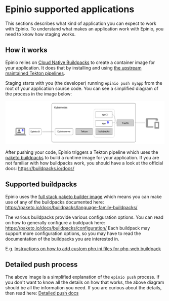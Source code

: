 # Epinio supported applications

This sections describes what kind of application you can expect to work with Epinio.
To understand what makes an application work with Epinio, you need to know how staging works.


## How it works

Epinio relies on [Cloud Native Buildpacks](https://buildpacks.io/) to create a container image for your
application. It does that by installing and using [the upstream maintained Tekton pipelines](https://github.com/tektoncd/catalog/tree/main/task/buildpacks).

Staging starts with you (the developer) running `epinio push myapp` from the root of your application source code.
You can see a simplified diagram of the process in the image below:

![epinio-push-simplified](/docs/images/epinio-push-simple.svg?raw=true "Epinio push")

After pushing your code, Epinio triggers a Tekton pipeline which uses the [paketo buildpacks](https://paketo.io/) to build a runtime image for your application.
If you are not familiar with how buildpacks work, you should have a look at the official docs: https://buildpacks.io/docs/

## Supported buildpacks

Epinio uses the [full stack paketo builder image](https://github.com/paketo-buildpacks/full-stack-release) which means you can make use of any of the buildpacks
documented here: https://paketo.io/docs/buildpacks/language-family-buildpacks/

The various buildpacks provide various configuration options. You can read on how to generally configure a buildpack here: https://paketo.io/docs/buildpacks/configuration/
Each buildpack may support more configuration options, so you may have to read the documentation of the buildpacks you are interested in.

E.g. [Instructions on how to add custom php.ini files for php-web buildpack](https://github.com/paketo-buildpacks/php-web#configuring-custom-ini-files)

## Detailed push process

The above image is a simplified explanation of the `epinio push` process. If you don't want to know all the details on how that works, the above diagram should
be all the information you need. If you are curious about the details, then read here: [Detailed push docs](/docs/detailed-push-process.md)
